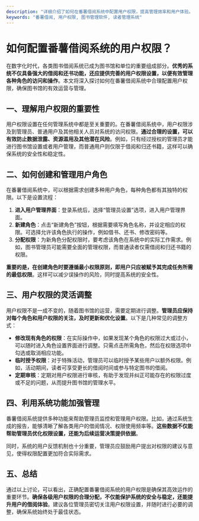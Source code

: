 ```yaml
---
description: "详细介绍了如何在番薯借阅系统中配置用户权限，提高管理效率和用户体验。"
keywords: "番薯借阅, 用户权限, 图书管理软件, 读者管理系统"
---
```

# 如何配置番薯借阅系统的用户权限？

在数字化时代，各类图书借阅系统已成为图书馆和单位的重要组成部分。**优秀的系统不仅具备强大的借阅和还书功能，还应提供完善的用户权限设置，以便有效管理各种角色的访问和操作**。本文将深入探讨如何在番薯借阅系统中合理配置用户权限，确保图书馆的有效运营与管理。

## 一、理解用户权限的重要性

用户权限设置在任何管理系统中都是至关重要的。在番薯借阅系统中，用户权限涉及到管理员、普通用户及其他相关人员对系统的访问权限。**通过合理的设置，可以有效防止数据泄露、资源滥用及其他潜在风险**。例如，只有经过授权的管理员才能进行图书馆设置或者用户管理，而普通用户则仅限于借阅和归还书籍，这样可以确保系统的安全性和稳定性。

## 二、如何创建和管理用户角色

在番薯借阅系统中，可以根据需求创建多种用户角色，每种角色都有其独特的权限。以下是设置流程：

1. **进入用户管理界面**：登录系统后，选择“管理员设置”选项，进入用户管理界面。
2. **新建角色**：点击“新建角色”按钮，根据需要填写角色名称，并设定相应的权限。可选择允许该角色执行的操作，例如借书、还书、修改密码等。
3. **分配权限**：为新角色分配权限时，要考虑该角色在系统中的实际工作需求。例如，图书管理员可能需要全面的管理权限，而普通读者仅需借阅和归还书籍的权限。

**重要的是，在创建角色时要遵循最小权限原则，即用户只应被赋予其完成任务所需的最低权限**。这样可以减少误操作的风险，同时提高系统的安全性。

## 三、用户权限的灵活调整

用户权限不是一成不变的，随着图书馆的运营，需要定期进行调整。**管理员应保持对每个角色和用户权限的关注，及时更新和优化设置**。以下是几种常见的调整方式：

- **修改现有角色的权限**：在实际操作中，如果发现某个角色的权限过大或过小，可以随时进入角色设置界面进行调整。只需点击所需角色，然后在权限选项中勾选或取消相应功能。
- **临时授予权限**：对于特殊活动，管理员可以临时授予某些用户以额外权限。例如，活动期间，读者可享受更长的借阅时间或参与特定图书的借阅。
- **定期审核**：定期对用户权限进行审核，有助于发现并纠正可能存在的权限过度或不足的问题，从而提升图书馆的管理水平。

## 四、利用系统功能加强管理

番薯借阅系统提供多种功能来帮助管理员监控和管理用户权限。比如，通过系统生成的报告，能够清晰了解各类用户的借阅情况、权限使用频率等。**这些数据不仅能帮助管理员优化权限设置，还能为后续运营决策提供依据**。

同时，系统的用户反馈机制也十分重要，管理员应鼓励用户提出对权限的建议与意见，使得权限配置更加符合实际需求。

## 五、总结

通过以上讨论，可以看出，正确配置番薯借阅系统的用户权限是确保其高效运作的重要环节。**确保各级用户权限的合理分配，不仅能保护系统的安全与稳定，还能提升用户的借阅体验**。建议各位管理员密切关注用户权限设置，并随时进行必要的调整，确保系统始终处于最佳状态。
